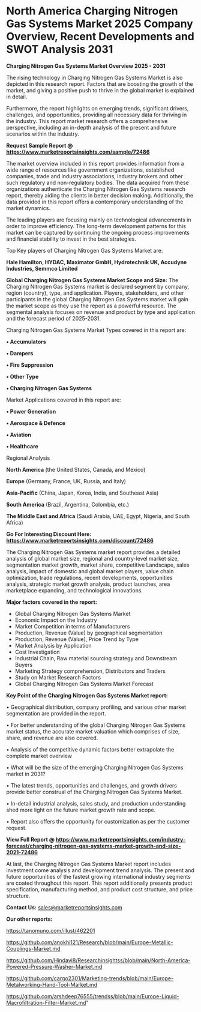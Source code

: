 # North America Charging Nitrogen Gas Systems Market 2025 Company Overview, Recent Developments and SWOT Analysis 2031

<Strong> Charging Nitrogen Gas Systems Market Overview 2025 - 2031</strong>

The rising technology in Charging Nitrogen Gas Systems Market is also depicted in this research report. Factors that are boosting the growth of the market, and giving a positive push to thrive in the global market is explained in detail.

Furthermore, the report highlights on emerging trends, significant drivers, challenges, and opportunities, providing all necessary data for thriving in the industry. This report market research offers a comprehensive perspective, including an in-depth analysis of the present and future scenarios within the industry.

<strong>Request Sample Report @ <a href=https://www.marketreportsinsights.com/sample/72486>https://www.marketreportsinsights.com/sample/72486</a></strong>

The market overview included in this report provides information from a wide range of resources like government organizations, established companies, trade and industry associations, industry brokers and other such regulatory and non-regulatory bodies. The data acquired from these organizations authenticate the Charging Nitrogen Gas Systems research report, thereby aiding the clients in better decision making. Additionally, the data provided in this report offers a contemporary understanding of the market dynamics.

The leading players are focusing mainly on technological advancements in order to improve efficiency. The long-term development patterns for this market can be captured by continuing the ongoing process improvements and financial stability to invest in the best strategies.

Top Key players of Charging Nitrogen Gas Systems Market are:

<strong>Hale Hamilton, HYDAC, Maximator GmbH, Hydrotechnik UK, Accudyne Industries, Semmco Limited</strong>

<strong><b>Global Charging Nitrogen Gas Systems Market Scope and Size:</b></strong>
The Charging Nitrogen Gas Systems market is declared segment by company, region (country), type, and application. Players, stakeholders, and other participants in the global Charging Nitrogen Gas Systems market will gain the market scope as they use the report as a powerful resource. The segmental analysis focuses on revenue and product by type and application and the forecast period of 2025-2031.

Charging Nitrogen Gas Systems Market Types covered in this report are:

<strong>• Accumulators

• Dampers

• Fire Suppression

• Other Type

• Charging Nitrogen Gas Systems</strong>

Market Applications covered in this report are:

<strong>• Power Generation

• Aerospace & Defence

• Aviation

• Healthcare</strong> 

Regional Analysis

<strong>North America</strong> (the United States, Canada, and Mexico)

<strong>Europe</strong> (Germany, France, UK, Russia, and Italy)

<strong>Asia-Pacific</strong> (China, Japan, Korea, India, and Southeast Asia)

<strong>South America</strong> (Brazil, Argentina, Colombia, etc.)

<strong>The Middle East and Africa</strong> (Saudi Arabia, UAE, Egypt, Nigeria, and South Africa)

<strong>Go For Interesting Discount Here: <a href=https://www.marketreportsinsights.com/discount/72486>https://www.marketreportsinsights.com/discount/72486</a></strong>

The Charging Nitrogen Gas Systems market report provides a detailed analysis of global market size, regional and country-level market size, segmentation market growth, market share, competitive Landscape, sales analysis, impact of domestic and global market players, value chain optimization, trade regulations, recent developments, opportunities analysis, strategic market growth analysis, product launches, area marketplace expanding, and technological innovations.

<strong><b>Major factors covered in the report:</b></strong>
<ul>
  <li>Global Charging Nitrogen Gas Systems Market </li>
  <li>Economic Impact on the Industry</li>
  <li>Market Competition in terms of Manufacturers</li>
  <li>Production, Revenue (Value) by geographical segmentation</li>
  <li>Production, Revenue (Value), Price Trend by Type</li>
  <li>Market Analysis by Application</li>
  <li>Cost Investigation</li>
  <li>Industrial Chain, Raw material sourcing strategy and Downstream Buyers</li>
  <li>Marketing Strategy comprehension, Distributors and Traders</li>
  <li>Study on Market Research Factors</li>
  <li>Global Charging Nitrogen Gas Systems Market Forecast</li>
</ul>

<strong><b>Key Point of the Charging Nitrogen Gas Systems Market report:</b></strong>

• Geographical distribution, company profiling, and various other market segmentation are provided in the report.

• For better understanding of the global Charging Nitrogen Gas Systems market status, the accurate market valuation which comprises of size, share, and revenue are also covered.

• Analysis of the competitive dynamic factors better extrapolate the complete market overview

• What will be the size of the emerging Charging Nitrogen Gas Systems market in 2031?

• The latest trends, opportunities and challenges, and growth drivers provide better construal of the Charging Nitrogen Gas Systems Market.

• In-detail industrial analysis, sales study, and production understanding shed more light on the future market growth rate and scope.

• Report also offers the opportunity for customization as per the customer request.

<strong><b>View Full Report @ <a href=https://www.marketreportsinsights.com/industry-forecast/charging-nitrogen-gas-systems-market-growth-and-size-2021-72486>https://www.marketreportsinsights.com/industry-forecast/charging-nitrogen-gas-systems-market-growth-and-size-2021-72486</a></b></strong>


At last, the Charging Nitrogen Gas Systems Market report includes investment come analysis and development trend analysis. The present and future opportunities of the fastest growing international industry segments are coated throughout this report. This report additionally presents product specification, manufacturing method, and product cost structure, and price structure.

<strong>Contact Us:</strong>
sales@marketreportsinsights.com

<strong>Our other reports:</strong>

<a href=https://tanomuno.com/illust/462201>https://tanomuno.com/illust/462201</a>

<a href=https://github.com/anokhi121/Research/blob/main/Europe-Metallic-Couplings-Market.md>https://github.com/anokhi121/Research/blob/main/Europe-Metallic-Couplings-Market.md</a>

<a href=https://github.com/Hindavi8/Researchinsightss/blob/main/North-America-Powered-Pressure-Washer-Market.md>https://github.com/Hindavi8/Researchinsightss/blob/main/North-America-Powered-Pressure-Washer-Market.md</a>

<a href=https://github.com/cargo2301/Marketing-trends/blob/main/Europe-Metalworking-Hand-Tool-Market.md>https://github.com/cargo2301/Marketing-trends/blob/main/Europe-Metalworking-Hand-Tool-Market.md</a>

<a href=https://github.com/arshdeep76555/trendss/blob/main/Europe-Liquid-Macrofiltration-Filter-Market.md>https://github.com/arshdeep76555/trendss/blob/main/Europe-Liquid-Macrofiltration-Filter-Market.md</a>"
